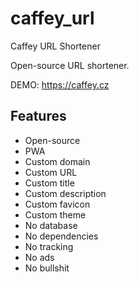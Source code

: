 # caffey_url
 Caffey URL Shortener

Open-source URL shortener.

DEMO: https://caffey.cz

## Features

* Open-source
* PWA
* Custom domain
* Custom URL
* Custom title
* Custom description
* Custom favicon
* Custom theme
* No database
* No dependencies
* No tracking
* No ads
* No bullshit
